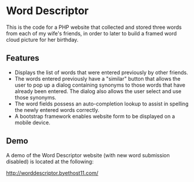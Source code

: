 # Word Descriptor

This is the code for a PHP website that collected and stored three words from each of my wife's friends, in order to later to build a framed word cloud picture for her birthday.

## Features

* Displays the list of words that were entered previously by other friends.
* The words entered previously have a "similar" button that allows the user to pop up a dialog containing synonyms to those words that have already been entered.  The dialog also allows the user select and use those synonyms.
* The word fields possess an auto-completion lookup to assist in spelling the newly entered words correctly.
* A bootstrap framework enables website form to be displayed on a mobile device.

## Demo

A demo of the Word Descriptor website (with new word submission disabled) is located at the following:

http://worddescriptor.byethost11.com/